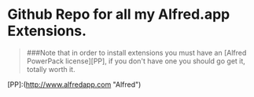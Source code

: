 Github Repo for all my Alfred.app Extensions.
=============================================

>###Note that in order to install extensions you must have an [Alfred PowerPack license][PP], if you don't have one you should go get it, totally worth it. 
>
[PP]:(http://www.alfredapp.com "Alfred")